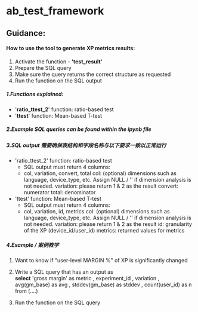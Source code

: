 # ab_test_framework
## Guidance:
#### How to use the tool to generate XP metrics results:


1.   Activate the function - **'test_result'**
2.   Prepare the SQL query 
3.   Make sure the query returns the correct structure as requested
4.   Run the function on the SQL output 

##### 1.Functions explained:
* '**ratio_ttest_2**' function: ratio-based test 
* '**ttest**' function: Mean-based T-test 

##### 2.Example SQL queries can be found within the ipynb file 
##### 3.SQL output 需要确保**表结构**和**字段名称**与以下要求一致以正常运行
* 'ratio_ttest_2' function: ratio-based test
  * SQL output must return 4 columns:
   * col, variation, convert, total
  col: (optional) dimensions such as language, device_type, etc. Assign NULL / '' if dimension analysis is not needed.
  variation: please return 1 & 2 as the result
  convert: numerator
  total: denominator
* 'ttest' function: Mean-based T-test
  * SQL output must return 4 columns:
   * col, variation, id, metrics
  col: (optional) dimensions such as language, device_type, etc. Assign NULL / '' if dimension analysis is not needed.
  variation: please return 1 & 2 as the result
  id: granularity of the XP (device_id/user_id)
  metrics: returned values for metrics

##### 4.Example / 案例教学
1. Want to know if "user-level MARGIN %" of XP is significantly changed
2. Write a SQL query that has an output as  
 **select**
 'gross margin' as metric
 , experiment_id
 , variation
 , avg(gm_base) as avg
 , stddev(gm_base) as stddev
 , count(user_id) as n
 from (....)

3. Run the function on the SQL query
